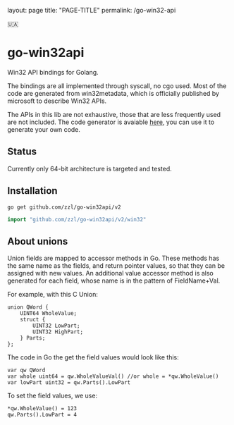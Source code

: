 layout: page
title: "PAGE-TITLE"
permalink: /go-win32-api

:ukraine:

# go-win32api

Win32 API bindings for Golang. 

The bindings are all implemented through syscall, no cgo used.
Most of the code are generated from win32metadata, which is officially published by microsoft to describe Win32 APIs.

The APIs in this lib are not exhaustive, those that are less frequently used are not included.
The code generator is avaiable [here](https://github.com/zzl/go-win32api-gen), you can use it to generate your own code.


## Status
Currently only 64-bit architecture is targeted and tested.

## Installation
```
go get github.com/zzl/go-win32api/v2
```
```go
import "github.com/zzl/go-win32api/v2/win32"
```

## About unions
Union fields are mapped to accessor methods in Go. These methods has the same name as the fields, and return pointer values, so that they can be assigned with new values. 
An additional value accessor method is also generated for each field, whose name is in the pattern of FieldName+Val.

For example, with this C Union:
```
union QWord {
    UINT64 WholeValue;
    struct {
        UINT32 LowPart;
        UINT32 HighPart;
    } Parts;
};
```
The code in Go the get the field values would look like this:
```
var qw QWord
var whole uint64 = qw.WholeValueVal() //or whole = *qw.WholeValue()
var lowPart uint32 = qw.Parts().LowPart
```
To set the field values, we use:
```
*qw.WholeValue() = 123
qw.Parts().LowPart = 4
```
